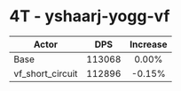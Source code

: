 # 4T - yshaarj-yogg-vf
| Actor | DPS | Increase |
|---|:---:|:---:|
|Base|113068|0.00%|
|vf_short_circuit|112896|-0.15%|

